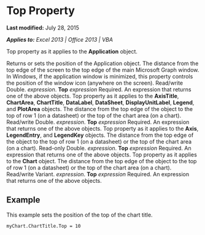 
# Top Property

 **Last modified:** July 28, 2015

 _**Applies to:** Excel 2013 | Office 2013 | VBA_

Top property as it applies to the  **Application** object.

Returns or sets the position of the Application object. The distance from the top edge of the screen to the top edge of the main Microsoft Graph window. In Windows, if the application window is minimized, this property controls the position of the window icon (anywhere on the screen). Read/write Double.
 _expression_. **Top**
 _expression_ Required. An expression that returns one of the above objects.
Top property as it applies to the  **AxisTitle**,  **ChartArea**,  **ChartTitle**,  **DataLabel**,  **DataSheet**,  **DisplayUnitLabel**,  **Legend**, and  **PlotArea** objects.
The distance from the top edge of the object to the top of row 1 (on a datasheet) or the top of the chart area (on a chart). Read/write Double.
 _expression_. **Top**
 _expression_ Required. An expression that returns one of the above objects.
Top property as it applies to the  **Axis**,  **LegendEntry**, and  **LegendKey** objects.
The distance from the top edge of the object to the top of row 1 (on a datasheet) or the top of the chart area (on a chart). Read-only Double.
 _expression_. **Top**
 _expression_ Required. An expression that returns one of the above objects.
Top property as it applies to the  **Chart** object.
The distance from the top edge of the object to the top of row 1 (on a datasheet) or the top of the chart area (on a chart). Read/write Variant.
 _expression_. **Top**
 _expression_ Required. An expression that returns one of the above objects.

## Example

This example sets the position of the top of the chart title.


```
myChart.ChartTitle.Top = 10
```


